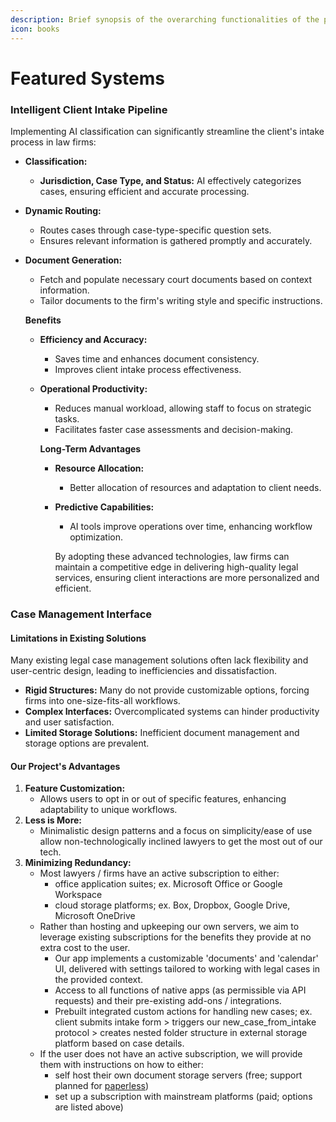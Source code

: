 ```yaml
---
description: Brief synopsis of the overarching functionalities of the project.
icon: books
---
```


# Featured Systems

### Intelligent Client Intake Pipeline

Implementing AI classification can significantly streamline the client's intake process in law firms:

* **Classification:**
  * **Jurisdiction, Case Type, and Status:** AI effectively categorizes cases, ensuring efficient and accurate processing.
* **Dynamic Routing:**
  * Routes cases through case-type-specific question sets.
  * Ensures relevant information is gathered promptly and accurately.
*   **Document Generation:**

    * Fetch and populate necessary court documents based on context information.
    * Tailor documents to the firm's writing style and specific instructions.

    **Benefits**

    * **Efficiency and Accuracy:**
      * Saves time and enhances document consistency.
      * Improves client intake process effectiveness.
    *   **Operational Productivity:**

        * Reduces manual workload, allowing staff to focus on strategic tasks.
        * Facilitates faster case assessments and decision-making.

        **Long-Term Advantages**

        * **Resource Allocation:**
          * Better allocation of resources and adaptation to client needs.
        *   **Predictive Capabilities:**

            * AI tools improve operations over time, enhancing workflow optimization.

            By adopting these advanced technologies, law firms can maintain a competitive edge in delivering high-quality legal services, ensuring client interactions are more personalized and efficient.

### Case Management Interface

#### Limitations in Existing Solutions

Many existing legal case management solutions often lack flexibility and user-centric design, leading to inefficiencies and dissatisfaction.

* **Rigid Structures:** Many do not provide customizable options, forcing firms into one-size-fits-all workflows.
* **Complex Interfaces:** Overcomplicated systems can hinder productivity and user satisfaction.
* **Limited Storage Solutions:** Inefficient document management and storage options are prevalent.

#### Our Project's Advantages

1. **Feature Customization:**
   * Allows users to opt in or out of specific features, enhancing adaptability to unique workflows.
2. **Less is More:**
   * Minimalistic design patterns and a focus on simplicity/ease of use allow non-technologically inclined lawyers to get the most out of our tech.
3. **Minimizing Redundancy:**
   * Most lawyers / firms have an active subscription to either:
     * office application suites; ex. Microsoft Office or Google Workspace
     * cloud storage platforms; ex. Box, Dropbox, Google Drive, Microsoft OneDrive
   * Rather than hosting and upkeeping our own servers, we aim to leverage existing subscriptions for the benefits they provide at no extra cost to the user.
     * Our app implements a customizable 'documents' and 'calendar' UI, delivered with settings tailored to working with legal cases in the provided context.
     * Access to all functions of native apps (as permissible via API requests) and their pre-existing add-ons / integrations.
     * Prebuilt integrated custom actions for handling new cases; ex.  client submits intake form > triggers our new\_case\_from\_intake protocol > creates nested folder structure in external storage platform based on case details.
   * If the user does not have an active subscription, we will provide them with instructions on how to either:
     * self host their own document storage servers (free;  support planned for [paperless](https://docs.paperless-ngx.com/))
     * set up a subscription with mainstream platforms (paid; options are listed above)
